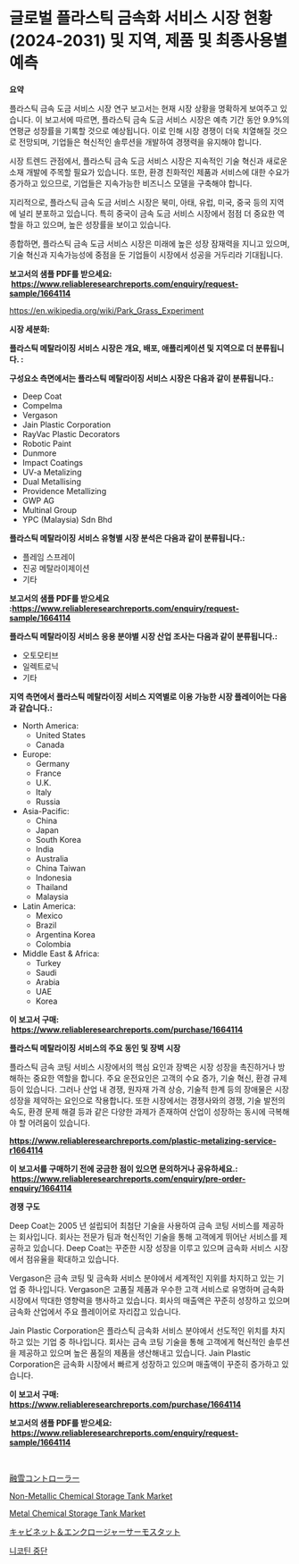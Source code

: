 <p><h1>글로벌 플라스틱 금속화 서비스 시장 현황 (2024-2031) 및 지역, 제품 및 최종사용별 예측</h1></p><p><strong>요약</strong></p>
<p><p>플라스틱 금속 도금 서비스 시장 연구 보고서는 현재 시장 상황을 명확하게 보여주고 있습니다. 이 보고서에 따르면, 플라스틱 금속 도금 서비스 시장은 예측 기간 동안 9.9%의 연평균 성장률을 기록할 것으로 예상됩니다. 이로 인해 시장 경쟁이 더욱 치열해질 것으로 전망되며, 기업들은 혁신적인 솔루션을 개발하여 경쟁력을 유지해야 합니다.</p><p>시장 트렌드 관점에서, 플라스틱 금속 도금 서비스 시장은 지속적인 기술 혁신과 새로운 소재 개발에 주목할 필요가 있습니다. 또한, 환경 친화적인 제품과 서비스에 대한 수요가 증가하고 있으므로, 기업들은 지속가능한 비즈니스 모델을 구축해야 합니다.</p><p>지리적으로, 플라스틱 금속 도금 서비스 시장은 북미, 아태, 유럽, 미국, 중국 등의 지역에 널리 분포하고 있습니다. 특히 중국이 금속 도금 서비스 시장에서 점점 더 중요한 역할을 하고 있으며, 높은 성장률을 보이고 있습니다.</p><p>종합하면, 플라스틱 금속 도금 서비스 시장은 미래에 높은 성장 잠재력을 지니고 있으며, 기술 혁신과 지속가능성에 중점을 둔 기업들이 시장에서 성공을 거두리라 기대됩니다.</p></p>
<p><strong>보고서의 샘플 PDF를 받으세요: &nbsp;<a href="https://www.reliableresearchreports.com/enquiry/request-sample/1664114">https://www.reliableresearchreports.com/enquiry/request-sample/1664114</a></strong></p>
<p><a href="https://en.wikipedia.org/wiki/Park_Grass_Experiment">https://en.wikipedia.org/wiki/Park_Grass_Experiment</a></p>
<p><strong>시장 세분화:</strong></p>
<p><strong> 플라스틱 메탈라이징 서비스 시장은 개요, 배포, 애플리케이션 및 지역으로 더 분류됩니다. :</strong></p>
<p><strong>구성요소 측면에서는 플라스틱 메탈라이징 서비스 시장은 다음과 같이 분류됩니다.:</strong></p>
<p><ul><li>Deep Coat</li><li>Compelma</li><li>Vergason</li><li>Jain Plastic Corporation</li><li>RayVac Plastic Decorators</li><li>Robotic Paint</li><li>Dunmore</li><li>Impact Coatings</li><li>UV-a Metalizing</li><li>Dual Metallising</li><li>Providence Metallizing</li><li>GWP AG</li><li>Multinal Group</li><li>YPC (Malaysia) Sdn Bhd</li></ul></p>
<p><strong> 플라스틱 메탈라이징 서비스 유형별 시장 분석은 다음과 같이 분류됩니다.:</strong></p>
<p><ul><li>플레임 스프레이</li><li>진공 메탈라이제이션</li><li>기타</li></ul></p>
<p><strong>보고서의 샘플 PDF를 받으세요 :<a href="https://www.reliableresearchreports.com/enquiry/request-sample/1664114">https://www.reliableresearchreports.com/enquiry/request-sample/1664114</a></strong></p>
<p><strong> 플라스틱 메탈라이징 서비스 응용 분야별 시장 산업 조사는 다음과 같이 분류됩니다.:</strong></p>
<p><ul><li>오토모티브</li><li>일렉트로닉</li><li>기타</li></ul></p>
<p><strong>지역 측면에서 플라스틱 메탈라이징 서비스 지역별로 이용 가능한 시장 플레이어는 다음과 같습니다.:</strong></p>
<p><ul>
    <li>
        North America:
        <ul>
            <li>United States</li>
            <li>Canada</li>
        </ul>
    </li>
    <li>
        Europe:
        <ul>
            <li>Germany</li>
            <li>France</li>
            <li>U.K.</li>
            <li>Italy</li>
            <li>Russia</li>
        </ul>
    </li>
    <li>
        Asia-Pacific:
        <ul>
            <li>China</li>
            <li>Japan</li>
            <li>South Korea</li>
            <li>India</li>
            <li>Australia</li>
            <li>China Taiwan</li>
            <li>Indonesia</li>
            <li>Thailand</li>
            <li>Malaysia</li>
        </ul>
    </li>
    <li>
        Latin America:
        <ul>
            <li>Mexico</li>
            <li>Brazil</li>
            <li>Argentina Korea</li>
            <li>Colombia</li>
        </ul>
    </li>
    <li>
        Middle East & Africa:
        <ul>
            <li>Turkey</li>
            <li>Saudi</li>
            <li>Arabia</li>
            <li>UAE</li>
            <li>Korea</li>
        </ul>
    </li>
    </ul></p>
<p><strong>이 보고서 구매: &nbsp;<a href="https://www.reliableresearchreports.com/purchase/1664114">https://www.reliableresearchreports.com/purchase/1664114</a></strong></p>
<p><strong>플라스틱 메탈라이징 서비스의 주요 동인 및 장벽 시장</strong></p>
<p><p>플라스틱 금속 코팅 서비스 시장에서의 핵심 요인과 장벽은 시장 성장을 촉진하거나 방해하는 중요한 역할을 합니다. 주요 운전요인은 고객의 수요 증가, 기술 혁신, 환경 규제 등이 있습니다. 그러나 산업 내 경쟁, 원자재 가격 상승, 기술적 한계 등의 장애물은 시장 성장을 제약하는 요인으로 작용합니다. 또한 시장에서는 경쟁사와의 경쟁, 기술 발전의 속도, 환경 문제 해결 등과 같은 다양한 과제가 존재하여 산업이 성장하는 동시에 극복해야 할 어려움이 있습니다.</p></p>
<p><strong><a href="https://www.reliableresearchreports.com/plastic-metalizing-service-r1664114">https://www.reliableresearchreports.com/plastic-metalizing-service-r1664114</a></strong></p>
<p><strong>이 보고서를 구매하기 전에 궁금한 점이 있으면 문의하거나 공유하세요.: &nbsp;<a href="https://www.reliableresearchreports.com/enquiry/pre-order-enquiry/1664114">https://www.reliableresearchreports.com/enquiry/pre-order-enquiry/1664114</a></strong></p>
<p><strong>경쟁 구도</strong></p>
<p><p>Deep Coat는 2005 년 설립되어 최첨단 기술을 사용하여 금속 코팅 서비스를 제공하는 회사입니다. 회사는 전문가 팀과 혁신적인 기술을 통해 고객에게 뛰어난 서비스를 제공하고 있습니다. Deep Coat는 꾸준한 시장 성장을 이루고 있으며 금속화 서비스 시장에서 점유율을 확대하고 있습니다.</p><p>Vergason은 금속 코팅 및 금속화 서비스 분야에서 세계적인 지위를 차지하고 있는 기업 중 하나입니다. Vergason은 고품질 제품과 우수한 고객 서비스로 유명하며 금속화 시장에서 막대한 영향력을 행사하고 있습니다. 회사의 매출액은 꾸준히 성장하고 있으며 금속화 산업에서 주요 플레이어로 자리잡고 있습니다.</p><p>Jain Plastic Corporation은 플라스틱 금속화 서비스 분야에서 선도적인 위치를 차지하고 있는 기업 중 하나입니다. 회사는 금속 코팅 기술을 통해 고객에게 혁신적인 솔루션을 제공하고 있으며 높은 품질의 제품을 생산해내고 있습니다. Jain Plastic Corporation은 금속화 시장에서 빠르게 성장하고 있으며 매출액이 꾸준히 증가하고 있습니다.</p></p>
<p><strong>이 보고서 구매: &nbsp; <a href="https://www.reliableresearchreports.com/purchase/1664114">https://www.reliableresearchreports.com/purchase/1664114</a></strong></p>
<p><strong>보고서의 샘플 PDF를 받으세요: &nbsp;<a href="https://www.reliableresearchreports.com/enquiry/request-sample/1664114">https://www.reliableresearchreports.com/enquiry/request-sample/1664114</a></strong><strong></strong></p>
<p>&nbsp;</p>
<p><p><a href="https://github.com/roulaayoub-saad/Market-Research-Report-List-1/blob/main/4808078138099.md">融雪コントローラー</a></p><p><a href="https://github.com/Hunterico88/Market-Research-Report-List-1/blob/main/non-metallic-chemical-storage-tank-market.md">Non-Metallic Chemical Storage Tank Market</a></p><p><a href="https://github.com/nhteumcc68/Market-Research-Report-List-1/blob/main/metal-chemical-storage-tank-market.md">Metal Chemical Storage Tank Market</a></p><p><a href="https://github.com/zjkmgcs938405/Market-Research-Report-List-2/blob/main/6888146138098.md">キャビネット＆エンクロージャーサーモスタット</a></p><p><a href="https://github.com/dollarearner151/Market-Research-Report-List-1/blob/main/4300183143990.md">니코틴 중단</a></p></p>